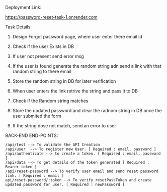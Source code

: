 Deployment Link:

https://password-reset-task-1.onrender.com

Task Details:

1. Design Forgot password page, where user enter there email id

2. Check if the user Exists in DB

3. If user not present send error msg

4. If the user is found generate the random string adn send a link with that random string to there email

5. Store the random string in DB for later verification

6. When user enters the link retrive the string and pass it to DB

7. Check if the Random string matches

8. Store the updated password and clear the radnom string in DB once the user submited the form

9. If the string dose not match, send an error to user

BACK-END END-POINTS:

    /api/test --> To validate the API Creation
    /api/user  --> To register new User. [ Required : email, password ]
    /api/authenticate --> to create a token. [ Required : email, password ]
    /api/data --> To get details of the token generated [ Required : Bearer token ]
    /api/reset-password --> To verify user email and send reset password link. [ Required : email ]
    api/reset-password/:token --> To verify resetPassToken and create updated password for user. [ Required : newPassword ]    
